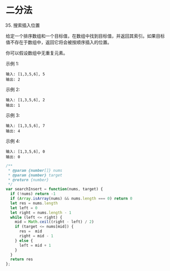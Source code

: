 # 二分法

35. 搜索插入位置

给定一个排序数组和一个目标值，在数组中找到目标值，并返回其索引。如果目标值不存在于数组中，返回它将会被按顺序插入的位置。

你可以假设数组中无重复元素。

示例 1:
```
输入: [1,3,5,6], 5
输出: 2
```
示例 2:
```
输入: [1,3,5,6], 2
输出: 1
```
示例 3:
```
输入: [1,3,5,6], 7
输出: 4
```
示例 4:
```
输入: [1,3,5,6], 0
输出: 0
```

```js
/**
 * @param {number[]} nums
 * @param {number} target
 * @return {number}
 */
var searchInsert = function(nums, target) {
  if (!nums) return -1
  if (Array.isArray(nums) && nums.length === 0) return 0
  let res = nums.length
  let left = 0
  let right = nums.length - 1
  while (left <= right) {
    mid = Math.ceil((right - left) / 2)
    if (target <= nums[mid]) {
      res =  mid
      right = mid - 1
    } else {
      left = mid + 1
    }
  }
  return res
};
```
